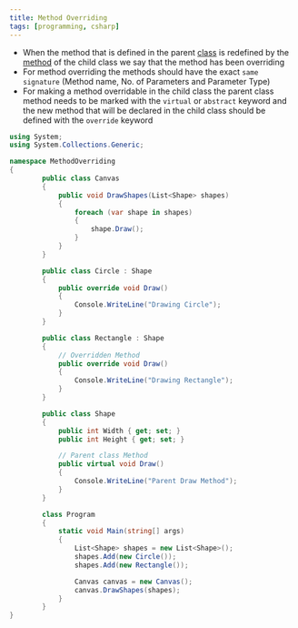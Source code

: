```yaml
---
title: Method Overriding
tags: [programming, csharp]
---
```


* When the method that is defined in the parent [class](CSharp%20Classes.md) is redefined by the [method](CSharp%20Methods.md) of the child class we say that the method has been overriding
* For method overriding the methods should have the exact `same signature` (Method name, No. of Parameters and Parameter Type)
* For making a method overridable in the child class the parent class method needs to be marked with the `virtual` or `abstract` keyword and the new method that will  be declared in the child class should be defined with the `override` keyword

````csharp
using System;
using System.Collections.Generic;

namespace MethodOverriding
{
		public class Canvas
		{
			public void DrawShapes(List<Shape> shapes)
			{
				foreach (var shape in shapes)
				{
					shape.Draw();
				}
			}
		}

		public class Circle : Shape
		{
			public override void Draw()
			{
				Console.WriteLine("Drawing Circle");
			}
		}

		public class Rectangle : Shape
		{
			// Overridden Method
			public override void Draw()
			{
				Console.WriteLine("Drawing Rectangle");
			}
		}

		public class Shape
		{
			public int Width { get; set; }
			public int Height { get; set; }

			// Parent class Method
			public virtual void Draw()
			{
				Console.WriteLine("Parent Draw Method");
			}
		}		

		class Program
		{
			static void Main(string[] args)
			{
				List<Shape> shapes = new List<Shape>();
				shapes.Add(new Circle());
				shapes.Add(new Rectangle());

				Canvas canvas = new Canvas();
				canvas.DrawShapes(shapes);
			}
		}
}
````